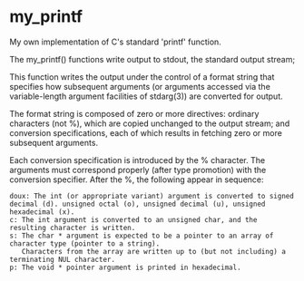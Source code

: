 # my_printf
My own implementation of C's standard 'printf' function.

The my_printf() functions write output to stdout, the standard output stream;

This function writes the output under the control of a format string that specifies how subsequent arguments (or arguments accessed via the variable-length argument facilities of stdarg(3)) are converted for output.

The format string is composed of zero or more directives: ordinary characters (not %), which are copied unchanged to the output stream; and conversion specifications, each of which results in fetching zero or more subsequent arguments.

Each conversion specification is introduced by the % character. The arguments must correspond properly (after type promotion) with the conversion specifier. After the %, the following appear in sequence:

    doux: The int (or appropriate variant) argument is converted to signed decimal (d). unsigned octal (o), unsigned decimal (u), unsigned hexadecimal (x).
    c: The int argument is converted to an unsigned char, and the resulting character is written.
    s: The char * argument is expected to be a pointer to an array of character type (pointer to a string). 
       Characters from the array are written up to (but not including) a terminating NUL character.
    p: The void * pointer argument is printed in hexadecimal.

